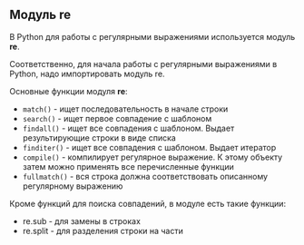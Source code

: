 ## Модуль re

В Python для работы с регулярными выражениями используется модуль __re__.

Соответственно, для начала работы с регулярными выражениями в Python, надо импортировать модуль re.

Основные функции модуля __re__:
* ```match()``` - ищет последовательность в начале строки
* ```search()``` - ищет первое совпадение с шаблоном
* ```findall()``` - ищет все совпадения с шаблоном. Выдает результирующие строки в виде списка
* ```finditer()``` - ищет все совпадения с шаблоном. Выдает итератор
* ```compile()``` - компилирует регулярное выражение. К этому объекту затем можно применять все перечисленные функции
* ```fullmatch()``` - вся строка должна соответствовать описанному регулярному выражению


Кроме функций для поиска совпадений, в модуле есть такие функции:

* re.sub - для замены в строках
* re.split - для разделения строки на части


